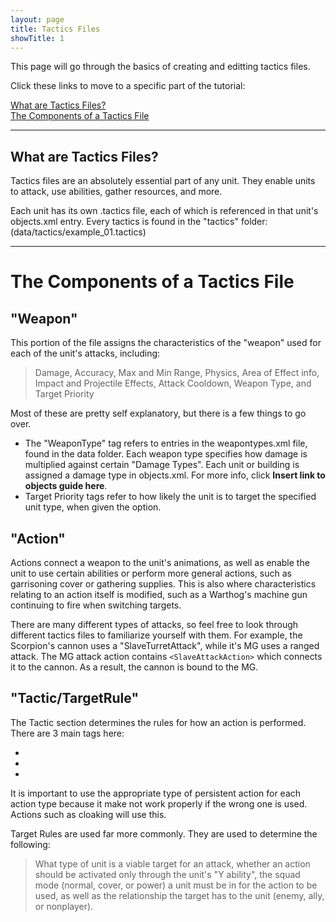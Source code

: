 ```yaml
---
layout: page
title: Tactics Files
showTitle: 1
---
```


This page will go through the basics of creating and editting tactics files. 

Click these links to move to a specific part of the tutorial:

[What are Tactics Files?](#WhatareTactics) <br>[The Components of a Tactics File](#ComponentsofTactics)

***

<a name="WhatareTactics"></a>
## What are Tactics Files?

Tactics files are an absolutely essential part of any unit. They enable units to attack, use abilities, gather resources, and more. 

Each unit has its own .tactics file, each of which is referenced in that unit's objects.xml entry. Every tactics is found in the "tactics" folder: 
  (data/tactics/example_01.tactics)


***

<a name="ComponentsofTactics"></a>
# The Components of a Tactics File
## "Weapon"
This portion of the file assigns the characteristics of the "weapon" used for each of the unit's attacks, including:

  > Damage, Accuracy, Max and Min Range, Physics, Area of Effect info, Impact and Projectile Effects, Attack Cooldown, Weapon Type, and Target Priority
  
Most of these are pretty self explanatory, but there is a few things to go over. 
  * The "WeaponType" tag  refers to entries in the weapontypes.xml file, found in the data folder. Each weapon type specifies how damage is multiplied against certain "Damage Types". Each unit or building is assigned a damage type in objects.xml. For more info, click **Insert link to objects guide here**.
  * Target Priority tags refer to how likely the unit is to target the specified unit type, when given the option. 
  
## "Action"
Actions connect a weapon to the unit's animations, as well as enable the unit to use certain abilities or perform more general actions, such as garrisoning cover or gathering supplies. This is also where characteristics relating to an action itself is modified, such as a Warthog's machine gun continuing to fire when switching targets.

There are many different types of attacks, so feel free to look through different tactics files to familiarize yourself with them. For example, the Scorpion's cannon uses a "SlaveTurretAttack", while it's MG uses a ranged attack. The MG attack action contains `<SlaveAttackAction>` which connects it to the cannon. As a result, the cannon is bound to the MG.

## "Tactic/TargetRule"
The Tactic section determines the rules for how an action is performed. There are 3 main tags here:
  * <PersistentAction>
  * <PersistentSquadAction>
  * <TargetRule>
  
It is important to use the appropriate type of persistent action for each action type because it make not work properly if the wrong one is used. Actions such as cloaking will use this.

Target Rules are used far more commonly. They are used to determine the following:
> What type of unit is a viable target for an attack, whether an action should be activated only through the unit's "Y ability", the squad mode (normal, cover, or power) a unit must be in for the action to be used, as well as the relationship the target has to the unit (enemy, ally, or nonplayer).
